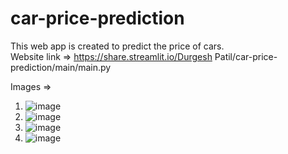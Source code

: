 # car-price-prediction

This web app is created to predict the price of cars.<br>
Website link => https://share.streamlit.io/Durgesh Patil/car-price-prediction/main/main.py <br>

Images =>

  1. ![image](https://user-images.githubusercontent.com/71517975/131456498-a2851922-9a02-47a9-b4b2-4e04f5b86656.png)
  2. ![image](https://user-images.githubusercontent.com/71517975/131456638-7708bd58-48cc-4073-a9c1-13ffa92078a2.png)
  3. ![image](https://user-images.githubusercontent.com/71517975/131456375-cb098efb-9af4-45db-b7b4-49c8d61f4d4a.png)
  4. ![image](https://user-images.githubusercontent.com/71517975/131456414-09eeb49c-de60-4300-9a75-356f95acd9cc.png)
